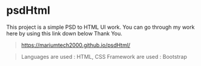 # psdHtml

This project is a simple PSD to HTML UI work. You can go through my work here by using this link down below Thank You.

> https://mariumtech2000.github.io/psdHtml/

> Languages are used : HTML, CSS 
> Framework are used : Bootstrap 
